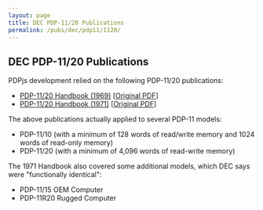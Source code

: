 ```yaml
---
layout: page
title: DEC PDP-11/20 Publications
permalink: /pubs/dec/pdp11/1120/
---
```


DEC PDP-11/20 Publications
--------------------------

PDPjs development relied on the following PDP-11/20 publications:

- [PDP-11/20 Handbook (1969)](https://1drv.ms/b/s!ArcO_mFRe1Z9gp4H3X0WfHlTGsvvLQ) [[Original PDF](http://research.microsoft.com/en-us/um/people/gbell/Digital/PDP%2011%20Handbook%201969.pdf)]
- [PDP-11/20 Handbook (1971)](https://1drv.ms/b/s!ArcO_mFRe1Z9gp5O19e4cBRGbdaWgw) [[Original PDF](http://bitsavers.org/pdf/dec/pdp11/handbooks/PDP1120_Handbook_1972.pdf)]

The above publications actually applied to several PDP-11 models:

- PDP-11/10 (with a minimum of 128 words of read/write memory and 1024 words of read-only memory)
- PDP-11/20 (with a minimum of 4,096 words of read-write memory)

The 1971 Handbook also covered some additional models, which DEC says were "functionally identical":

- PDP-11/15 OEM Computer
- PDP-11R20 Rugged Computer
